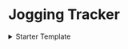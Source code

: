 # Jogging Tracker

<details>
<summary>
Starter Template
</summary>

### React + TypeScript + Vite

This template provides a minimal setup to get React working in Vite with HMR and some ESLint rules.

```sh
D:\Projects\joggingTracker>bun create vite@latest ./
o  Current directory is not empty. Please choose how to proceed:
|  Remove existing files and continue
o  Package name:
|  joggingtracker
o  Select a framework:
|  React
o  Select a variant:
|  TypeScript
```
